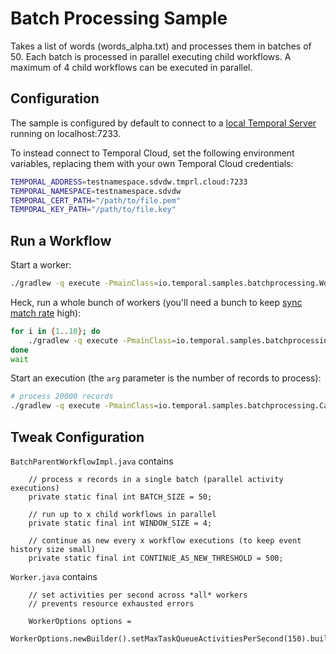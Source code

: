 # Batch Processing Sample

Takes a list of words (words_alpha.txt) and processes them in batches of 50. Each batch is processed in parallel executing child workflows. A maximum of 4 child workflows can be executed in parallel.

## Configuration

The sample is configured by default to connect to a [local Temporal Server](https://docs.temporal.io/cli#starting-the-temporal-server) running on localhost:7233.

To instead connect to Temporal Cloud, set the following environment variables, replacing them with your own Temporal Cloud credentials:

```bash
TEMPORAL_ADDRESS=testnamespace.sdvdw.tmprl.cloud:7233
TEMPORAL_NAMESPACE=testnamespace.sdvdw
TEMPORAL_CERT_PATH="/path/to/file.pem"
TEMPORAL_KEY_PATH="/path/to/file.key"
````

## Run a Workflow

Start a worker:

```bash
./gradlew -q execute -PmainClass=io.temporal.samples.batchprocessing.Worker
```

Heck, run a whole bunch of workers (you'll need a bunch to keep [sync match rate](https://community.temporal.io/t/suggested-metrics-to-autoscale-temporal-workers-on/5870/3) high): 
```bash
for i in {1..10}; do 
    ./gradlew -q execute -PmainClass=io.temporal.samples.batchprocessing.Worker < /dev/null > "temporal_batch_output_$i.txt" 2>&1 &
done
wait
```

Start an execution (the `arg` parameter is the number of records to process):

```bash
# process 20000 records
./gradlew -q execute -PmainClass=io.temporal.samples.batchprocessing.Caller -Parg=20000
```

## Tweak Configuration

`BatchParentWorkflowImpl.java` contains

```
    // process x records in a single batch (parallel activity executions)
    private static final int BATCH_SIZE = 50;

    // run up to x child workflows in parallel
    private static final int WINDOW_SIZE = 4;

    // continue as new every x workflow executions (to keep event history size small)
    private static final int CONTINUE_AS_NEW_THRESHOLD = 500;
```

`Worker.java` contains
```
    // set activities per second across *all* workers
    // prevents resource exhausted errors

    WorkerOptions options =
        WorkerOptions.newBuilder().setMaxTaskQueueActivitiesPerSecond(150).build();
```
